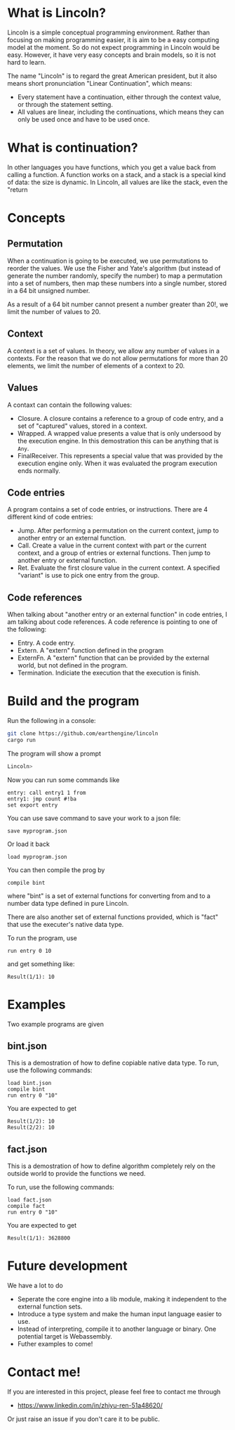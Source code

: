 # What is Lincoln?

Lincoln is a simple conceptual programming environment. Rather than focusing on making programming easier, it is aim to be a easy computing model at the moment. So do not expect programming in Lincoln would be easy. However, it have very easy concepts and brain models, so it is not hard to learn.

The name "Lincoln" is to regard the great American president, but it also means short pronunciation "Linear Continuation", which means:

* Every statement have a continuation, either through the context value, or through the statement setting.
* All values are linear, including the continuations, which means they can only be used once and have to be used once.

# What is continuation?

In other languages you have functions, which you get a value back from calling a function. A function works on a stack, and a stack is a special kind of data: the size is dynamic. In Lincoln, all values are like the stack, even the "return

# Concepts

## Permutation

When a continuation is going to be executed, we use permutations to reorder the values. We use the Fisher and Yate's algorithm (but instead of generate the number randomly, specify the number) to map a permutation into a set of numbers, then map these numbers into a single number, stored in a 64 bit unsigned number.

As a result of a 64 bit number cannot present a number greater than 20!, we limit the number of values to 20.

## Context

A context is a set of values. In theory, we allow any number of values in a contexts. For the reason that we do not allow permutations for more than 20 elements, we limit the number of elements of a context to 20.

## Values

A contaxt can contain the following values:

* Closure. A closure contains a reference to a group of code entry, and a set of "captured" values, stored in a context.
* Wrapped. A wrapped value presents a value that is only undersood by the execution engine. In this demostration this can be anything that is `Any`.
* FinalReceiver. This represents a special value that was provided by the execution engine only. When it was evaluated the program execution ends normally.

## Code entries

A program contains a set of code entries, or instructions. There are 4 different kind of code entries:

* Jump. After performing a permutation on the current context, jump to another entry or an external function.
* Call. Create a value in the current context with part or the current context, and a group of entries or external functions. Then jump to another entry or external function.
* Ret. Evaluate the first closure value in the current context. A specified "variant" is use to pick one entry from the group.

## Code references

When talking about "another entry or an external function" in code entries, I am talking about code references. A code reference is pointing to one of the following:

* Entry. A code entry.
* Extern. A "extern" function defined in the program
* ExternFn. A "extern" function that can be provided by the external world, but not defined in the program.
* Termination. Indiciate the execution that the execution is finish.

# Build and the program

Run the following in a console:
```sh
git clone https://github.com/earthengine/lincoln
cargo run
```
The program will show a prompt

```sh
Lincoln> 
```
Now you can run some commands like

```text
entry: call entry1 1 from
entry1: jmp count #!ba
set export entry
```
You can use save command to save your work to a json file:

```text
save myprogram.json
```
Or load it back

```text
load myprogram.json
```
You can then compile the prog by 

```text
compile bint
```
where "bint" is a set of external functions for converting from and to a number data type defined in pure Lincoln. 

There are also another set of external functions provided, which is "fact" that use the executer's native data type.

To run the program, use
```
run entry 0 10
```
and get something like:

```text
Result(1/1): 10
```

# Examples
Two example programs are given

## bint.json
This is a demostration of how to define copiable native data type. To run, use the following commands:

```text
load bint.json
compile bint
run entry 0 "10"
```
You are expected to get
```text
Result(1/2): 10
Result(2/2): 10
```

## fact.json
This is a demostration of how to define algorithm completely rely on the outside world to provide the functions we need.

To run, use the following commands:

```text
load fact.json
compile fact
run entry 0 "10"
```
You are expected to get
```text
Result(1/1): 3628800
```

# Future development
We have a lot to do

* Seperate the core engine into a lib module, making it independent to the external function sets.
* Introduce a type system and make the human input language easier to use.
* Instead of interpreting, compile it to another language or binary. One potential target is Webassembly.
* Futher examples to come!

# Contact me!

If you are interested in this project, please feel free to contact me through 

* https://www.linkedin.com/in/zhiyu-ren-51a48620/

Or just raise an issue if you don't care it to be public.